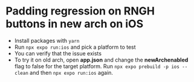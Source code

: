 # Padding regression on RNGH buttons in new arch on iOS

- Install packages with `yarn`
- Run `npx expo run:ios` and pick a platform to test
- You can verify that the issue exists
- To try it on old arch, open **app.json** and change the **newArchenabled** flag to false for the target platform. Run `npx expo prebuild -p ios --clean` and then `npx expo run:ios` again.
